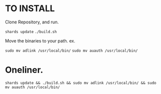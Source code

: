 # TO INSTALL

Clone Repository, and run.

`shards update`
`./build.sh`

Move the binaries to your path. ex.

`sudo mv adlink /usr/local/bin/`
`sudo mv auauth /usr/local/bin/`


# Oneliner.

`shards update && ./build.sh && sudo mv adlink /usr/local/bin/ && sudo mv auauth /usr/local/bin/`
